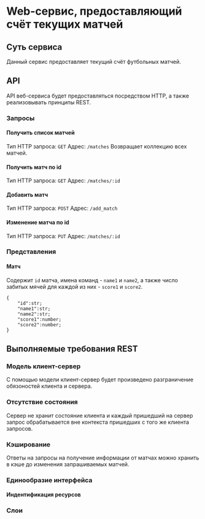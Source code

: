 # Web-сервис, предоставляющий счёт текущих матчей
## Суть сервиса
Данный сервис предоставляет текущий счёт футбольных матчей.

## API
API веб-сервиса будет предоставляться посредством HTTP, а также реализовывать принципы REST.

### Запросы

#### Получить список матчей
Тип HTTP запроса: `GET`
Адрес: `/matches`
Возвращает коллекцию всех матчей.

#### Получить матч по id
Тип HTTP запроса: `GET`
Адрес: `/matches/:id`

#### Добавить матч
Тип HTTP запроса: `POST`
Адрес: `/add_match`

#### Изменение матча по id
Тип HTTP запроса: `PUT`
Адрес: `/matches/:id`

### Представления

#### Матч
Содержит `id` матча, имена команд - `name1` и `name2`, а также число забитых мячей для каждой из них - `score1` и `score2`.
    
    {
        "id":str;
        "name1":str;
        "name2":str;
        "score1":number;
        "score2":number;
    }
    
## Выполняемые требования REST

### Модель клиент-сервер
С помощью модели клиент-сервер будет произведено разграничение обязоностей клиента и сервера.

### Отсутствие состояния
Сервер не хранит состояние клиента и каждый пришедший на сервер запрос обрабатывается вне контекста пришедших с того же клиента запросов.

### Кэширование
Ответы на запросы на получение информации от матчах можно хранить в кэше до изменения запрашиваемых матчей.

### Единообразие интерфейса

#### Индентификация ресурсов

### Слои

